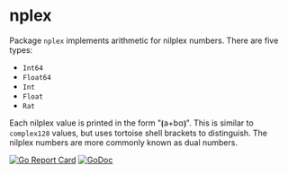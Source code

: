 # nplex

Package `nplex` implements arithmetic for nilplex numbers. There are five types:

* `Int64`
* `Float64`
* `Int`
* `Float`
* `Rat`

Each nilplex value is printed in the form "⦗a+bα⦘". This is similar to `complex128` values, but uses tortoise shell brackets to distinguish. The nilplex numbers are more commonly known as dual numbers.

[![Go Report Card](https://goreportcard.com/badge/gojp/goreportcard)](https://goreportcard.com/report/github.com/meirizarrygelpi/numbers/nplex) [![GoDoc](https://godoc.org/github.com/meirizarrygelpi/numbers/nplex?status.svg)](https://godoc.org/github.com/meirizarrygelpi/numbers/nplex)